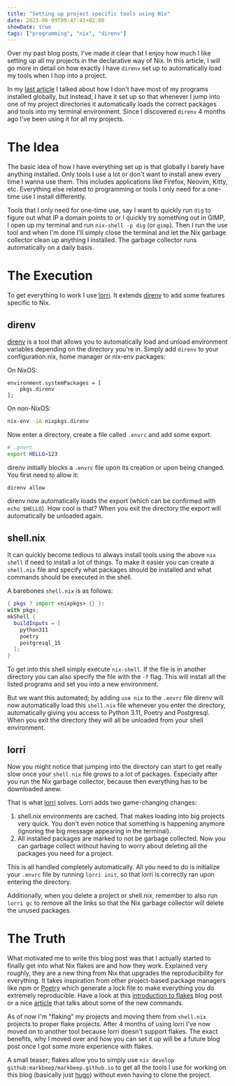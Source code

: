 ```yaml
---
title: "Setting up project specific tools using Nix"
date: 2023-06-09T09:47:41+02:00
showDate: true
tags: ["programming", "nix", "direnv"]
---
```


Over my past blog posts, I've made it clear that I enjoy how much I like
setting up all my projects in the declarative way of Nix. In this article, I
will go more in detail on how exactly I have `direnv` set up to automatically
load my tools when I hop into a project.

In my [last article](/posts/nix-direnv-setup) I talked about how I don't have
most of my programs installed globally, but instead, I have it set up so that
whenever I jump into one of my project directories it automatically loads the
correct packages and tools into my terminal environment. Since I discovered
`direnv` 4 months ago I've been using it for all my projects.

# The Idea

The basic idea of how I have everything set up is that globally I barely have
anything installed. Only tools I use a lot or don't want to install anew every time I wanna use them. This includes applications like Firefox,
Neovim, Kitty, etc. Everything else related to programming or tools I only need
for a one-time use I install differently.

Tools that I only need for one-time use, say I want to quickly run `dig` to
figure out what IP a domain points to or I quickly try something out in GIMP, I
open up my terminal and run `nix-shell -p dig` (or `gimp`). Then I run the use tool and
when I'm done I'll simply close the terminal and let the Nix garbage collector
clean up anything I installed. The garbage collector runs automatically on a daily basis.

# The Execution

To get everything to work I use [lorri](https://github.com/nix-community/lorri). It extends [direnv](https://direnv.net/) to add some features specific to Nix.

## direnv

[direnv](https://direnv.net/) is a tool that allows you to automatically load and unload environment variables depending on the directory you're in.
Simply add `direnv` to your configuration.nix, home manager or nix-env packages:

On NixOS:

```
environment.systemPackages = [
    pkgs.direnv
];
```

On non-NixOS:

```bash
nix-env -iA nixpkgs.direnv
```

Now enter a directory, create a file called `.envrc` and add some export.

```bash
# .envrc
export HELLO=123
```

direnv initially blocks a `.envrc` file upon its creation or upon being changed. You first need to allow it:

```bash
direnv allow
```

direnv now automatically loads the export (which can be confirmed with `echo $HELLO`). How cool is that?
When you exit the directory the export will automatically be unloaded again.

## shell.nix

It can quickly become tedious to always install tools using the above `nix shell` if need to install a lot of things.
To make it easier you can create a `shell.nix` file and specify what packages should be installed and what commands should be executed in the shell.

A barebones `shell.nix` is as follows:

```nix
{ pkgs ? import <nixpkgs> {} }:
with pkgs;
mkShell {
  buildInputs = [
    python311
    poetry
    postgresql_15
  ];
}
```

To get into this shell simply execute `nix-shell`. If the file is in another directory you can also specify the file with the `-f` flag. This will install all the listed programs and set you into a new environment.

But we want this automated; by adding `use nix` to the `.envrc` file direnv will now automatically load this `shell.nix` file whenever you enter the directory, automatically giving you access to Python 3.11, Poetry and Postgresql. When you exit the directory they will all be unloaded from your shell environment.

## lorri

Now you might notice that jumping into the directory can start to get really slow once your `shell.nix` file grows to a lot of packages. Especially after you run the Nix garbage collector, because then everything has to be downloaded anew.

That is what [lorri](https://github.com/nix-community/lorri) solves. Lorri adds two game-changing changes:

1. shell.nix environments are cached. That makes loading into big projects very quick. You don't even notice that something is happening anymore (ignoring the big message appearing in the terminal).
2. All installed packages are marked to not be garbage collected. Now you can garbage collect without having to worry about deleting all the packages you need for a project.

This is all handled completely automatically. All you need to do is initialize your `.envrc` file by running `lorri init`, so that lorri is correctly ran upon entering the directory.

Additionally, when you delete a project or shell.nix, remember to also run `lorri gc` to remove all the links so that the Nix garbage collector will delete the unused packages.

# The Truth

What motivated me to write this blog post was that I actually started to finally get into what Nix flakes are and how they work. Explained very roughly, they are a new thing from Nix that upgrades the reproducibility for everything. It takes inspiration from other project-based package managers like npm or [Poetry](https://python-poetry.org/) which generate a lock file to make everything you do extremely reproducible.
Have a look at this [introduction to flakes](https://woile.dev/posts/nix-journey-part-1-creating-a-flake/) blog post or a nice [article](https://blog.ysndr.de/posts/guides/2021-12-01-nix-shells/) that talks about some of the new commands.

As of now I'm "flaking" my projects and moving them from `shell.nix` projects to proper flake projects. After 4 months of using lorri I've now moved on to another tool because lorri doesn't support flakes. The exact benefits, why I moved over and how you can set it up will be a future blog post once I got some more experience with flakes.

A small teaser; flakes allow you to simply use `nix develop github:markbeep/markbeep.github.io` to get all the tools I use for working on this blog (basically just [hugo](https://gohugo.io/)) without even having to clone the project.
